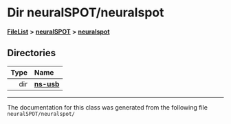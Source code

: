 

# Dir neuralSPOT/neuralspot



[**FileList**](files.md) **>** [**neuralSPOT**](dir_75594cce7c7773aa3cb253214bf56510.md) **>** [**neuralspot**](dir_b737d82f35ec218ac5a7ef4105db9c0e.md)














## Directories

| Type | Name |
| ---: | :--- |
| dir | [**ns-usb**](dir_450d7ce7daa9d29b9b3b5cb7d00f16f9.md) <br> |

























































------------------------------
The documentation for this class was generated from the following file `neuralSPOT/neuralspot/`

